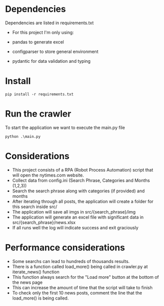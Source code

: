 # Dependencies

Dependencies are listed in requirements.txt

- For this project I'm only using:

- pandas to generate excel
- configparser to store general environment
- pydantic for data validation and typing

# Install

```
pip install -r requirements.txt
```

# Run the crawler

To start the application we want to execute the main.py file

```
python .\main.py
```

# Considerations

- This project consists of a RPA (Robot Process Automation) script that will open the nytimes.com website.
- Collect data from config.ini (Search Phrase, Categories and Months (1,2,3))
- Search the search phrase along with categories (if provided) and months
- After iterating through all posts, the application will create a folder for this search inside src/
- The application will save all imgs in src/{search_phrase}/img
- The application will generate an excel file with significant data in src/{search_phrase}/news.xlsx
- If all runs well the log will indicate success and exit graciously

# Performance considerations

- Some searchs can lead to hundreds of thousands results.
- There is a function called load_more() being called in crawler.py at iterate_news() function
- This function always search for the "Load more" button at the bottom of the news page
- This can increase the amount of time that the script will take to finish
- To check only the first 10 news posts, comment the line that the load_more() is being called.
